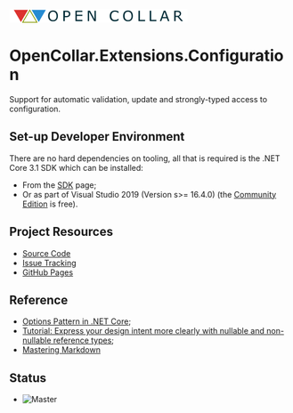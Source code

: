 ![Open Collar](./docs/ApiDocs/images/opencollar-logo-320x25x32.png) 
# OpenCollar.Extensions.Configuration

Support for automatic validation, update and strongly-typed access to configuration.

## Set-up Developer Environment

There are no hard dependencies on tooling, all that is required is the .NET Core 3.1 SDK which can be installed:

* From the [SDK](https://dotnet.microsoft.com/download/dotnet-core/3.1) page;
* Or as part of Visual Studio 2019 (Version s>= 16.4.0) (the [Community Edition](https://visualstudio.microsoft.com/vs/community/) is free).

## Project Resources

 * [Source Code](https://github.com/open-collar/OpenCollar.Extensions.Configuration)
 * [Issue Tracking](https://github.com/open-collar/OpenCollar.Extensions.Configuration/issues)
 * [GitHub Pages](https://open-collar.github.io/OpenCollar.Extensions.Configuration/)

## Reference

 * [Options Pattern in .NET Core](https://codeburst.io/options-pattern-in-net-core-a50285aeb18d);
 * [Tutorial: Express your design intent more clearly with nullable and non-nullable reference types](https://docs.microsoft.com/en-us/dotnet/csharp/tutorials/nullable-reference-types);
 * [Mastering Markdown](https://guides.github.com/features/mastering-markdown/)

## Status
* ![Master](https://github.com/open-collar/OpenCollar.Extensions.Configuration/workflows/.NET%20Core/badge.svg)